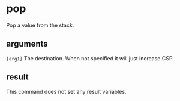 # pop

Pop a value from the stack.

## arguments

`[arg1]` The destination. When not specified it will just increase CSP.

## result

This command does not set any result variables.
